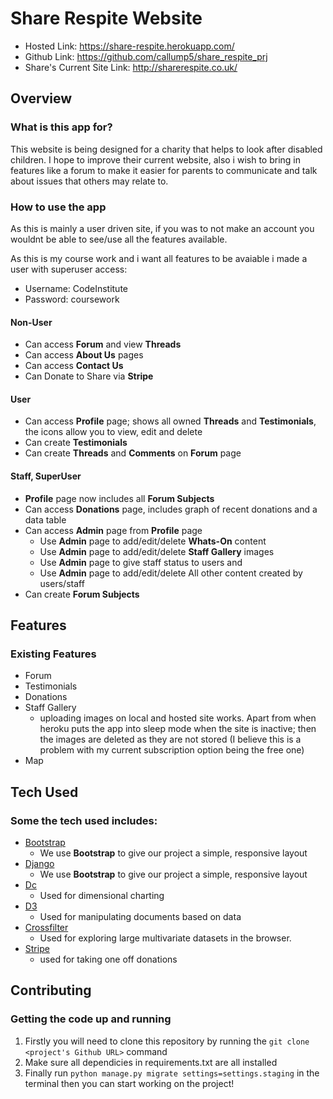 # Share Respite Website

- Hosted Link: https://share-respite.herokuapp.com/
- Github Link: https://github.com/callump5/share_respite_prj
- Share's Current Site Link: http://sharerespite.co.uk/


## Overview
### What is this app for?
This website is being designed for a charity that helps to look after disabled children. I hope to improve their current
website, also i wish to bring in features like a forum to make it easier for parents to communicate and talk about issues
that others may relate to.

### How to use the app
As this is mainly a user driven site, if you was to not make an account you wouldnt be able to see/use all the features
available.

As this is my course work and i want all features to be avaiable i made a user with superuser access:
- Username: CodeInstitute
- Password: coursework

#### Non-User
- Can access **Forum** and view **Threads**
- Can access **About Us** pages
- Can access **Contact Us** 
- Can Donate to Share via **Stripe**

#### User
- Can access **Profile** page; shows all owned **Threads** and **Testimonials**, the icons allow you to view, edit and delete
- Can create **Testimonials**
- Can create **Threads** and **Comments** on **Forum** page

#### Staff, SuperUser
- **Profile** page now includes all **Forum Subjects**
- Can access **Donations** page, includes graph of recent donations and a data table
- Can access **Admin** page from **Profile** page
    - Use **Admin** page to add/edit/delete **Whats-On** content
    - Use **Admin** page to add/edit/delete **Staff Gallery** images
    - Use **Admin** page to give staff status to users and 
    - Use **Admin** page to add/edit/delete All other content created by users/staff
- Can create **Forum Subjects**

## Features
### Existing Features
- Forum
- Testimonials
- Donations
- Staff Gallery
	- uploading images on local and hosted site works. Apart from when heroku puts the app into sleep mode when the site is inactive; then the images are deleted as they are not stored (I believe this is a problem with my current subscription option being the free one)
- Map

## Tech Used

### Some the tech used includes:
- [Bootstrap](http://getbootstrap.com/)
	- We use **Bootstrap** to give our project a simple, responsive layout
- [Django](https://www.djangoproject.com/)
	- We use **Bootstrap** to give our project a simple, responsive layout
- [Dc](https://dc-js.github.io/dc.js/)
    - Used for dimensional charting 
- [D3](https://d3js.org/)
    - Used for manipulating documents based on data
- [Crossfilter](http://square.github.io/crossfilter/)
    - Used for exploring large multivariate datasets in the browser.
- [Stripe](https://stripe.com/gb)
    - used for taking one off donations
 
	
## Contributing
### Getting the code up and running
1. Firstly you will need to clone this repository by running the ```git clone <project's Github URL>``` command
2. Make sure all dependicies in requirements.txt are all installed
3. Finally run ```python manage.py migrate settings=settings.staging``` in the terminal then you can start working on the project!
